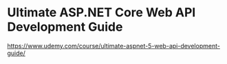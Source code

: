 # Ultimate ASP.NET Core Web API Development Guide

https://www.udemy.com/course/ultimate-aspnet-5-web-api-development-guide/
